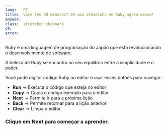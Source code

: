 ```yaml
---
lang:   PT
title:  Você tem 30 minutos? Dê uma olhadinha em Ruby agora mesmo!
answer: 
class:  stretcher chapmark
ok:     
error:  
---
```


Ruby é uma linguagem de programação do Japão que está revolucionando o desenvolvimento de software.

A beleza de Ruby se encontra no seu equilíbrio entre a simplicidade e o poder.

Você pode digitar código Ruby no editor e usar esses botões para navegar:

- __Run__ &rarr; Executa o código que esteja no editor
- __Copy__ &rarr; Copia o código exemplo para o editor
- __Next__ &rarr; Permite ir para a próxima lição
- __Back__ &rarr; Permite retornar para a lição anterior
- __Clear__ &rarr; Limpa o editor

### Clique em __Next__ para começar a aprender.